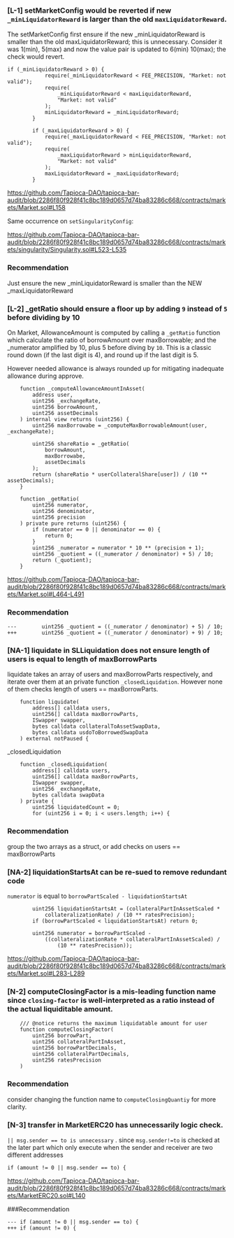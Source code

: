 ### [L-1] setMarketConfig would be reverted if new `_minLiquidatorReward` is larger than the old `maxLiquidatorReward`.

The setMarketConfig first ensure if the new _minLiquidatorReward is smaller than the old maxLiquidatorReward; this is unnecessary. 
Consider it was 1(min), 5(max) and now the value pair is updated to 6(min) 10(max); the check would revert.

```solidity
if (_minLiquidatorReward > 0) {
            require(_minLiquidatorReward < FEE_PRECISION, "Market: not valid");
            require(
                _minLiquidatorReward < maxLiquidatorReward,
                "Market: not valid"
            );
            minLiquidatorReward = _minLiquidatorReward;
        }

        if (_maxLiquidatorReward > 0) {
            require(_maxLiquidatorReward < FEE_PRECISION, "Market: not valid");
            require(
                _maxLiquidatorReward > minLiquidatorReward,
                "Market: not valid"
            );
            maxLiquidatorReward = _maxLiquidatorReward;
        }
```
https://github.com/Tapioca-DAO/tapioca-bar-audit/blob/2286f80f928f41c8bc189d0657d74ba83286c668/contracts/markets/Market.sol#L158

Same occurrence on `setSingularityConfig`:

https://github.com/Tapioca-DAO/tapioca-bar-audit/blob/2286f80f928f41c8bc189d0657d74ba83286c668/contracts/markets/singularity/Singularity.sol#L523-L535

### Recommendation
Just ensure the new _minLiquidatorReward is smaller than the NEW _maxLiquidatorReward

### [L-2] _getRatio should ensure a floor up by adding `9` instead of `5` before dividing by 10

On Market, AllowanceAmount is computed by calling a `_getRatio` function which calculate the ratio of borrowAmount over maxBorrowable; and the _numerator amplified by 10, plus 5 before diving by `10`. This is a classic round down (if the last digit is 4), and round up if the last digit is 5. 

However needed allowance is always rounded up for mitigating inadequate allowance during approve.

```solidity
    function _computeAllowanceAmountInAsset(
        address user,
        uint256 _exchangeRate,
        uint256 borrowAmount,
        uint256 assetDecimals
    ) internal view returns (uint256) {
        uint256 maxBorrowabe = _computeMaxBorrowableAmount(user, _exchangeRate);

        uint256 shareRatio = _getRatio(
            borrowAmount,
            maxBorrowabe,
            assetDecimals
        );
        return (shareRatio * userCollateralShare[user]) / (10 ** assetDecimals);
    }

    function _getRatio(
        uint256 numerator,
        uint256 denominator,
        uint256 precision
    ) private pure returns (uint256) {
        if (numerator == 0 || denominator == 0) {
            return 0;
        }
        uint256 _numerator = numerator * 10 ** (precision + 1);
        uint256 _quotient = ((_numerator / denominator) + 5) / 10;
        return (_quotient);
    }
```
https://github.com/Tapioca-DAO/tapioca-bar-audit/blob/2286f80f928f41c8bc189d0657d74ba83286c668/contracts/markets/Market.sol#L464-L491

### Recommendation 
```solidity
---        uint256 _quotient = ((_numerator / denominator) + 5) / 10;
+++        uint256 _quotient = ((_numerator / denominator) + 9) / 10;
```

### [NA-1] liquidate in SLLiquidation does not ensure length of users is equal to length of maxBorrowParts

liquidate takes an array of users and maxBorrowParts respectively, and iterate over them at an private function `_closedLiquidation`. However none of them checks length of users == maxBorrowParts.
```solidity
    function liquidate(
        address[] calldata users,
        uint256[] calldata maxBorrowParts,
        ISwapper swapper,
        bytes calldata collateralToAssetSwapData,
        bytes calldata usdoToBorrowedSwapData
    ) external notPaused {
```

_closedLiquidation
```solidity
    function _closedLiquidation(
        address[] calldata users,
        uint256[] calldata maxBorrowParts,
        ISwapper swapper,
        uint256 _exchangeRate,
        bytes calldata swapData
    ) private {
        uint256 liquidatedCount = 0;
        for (uint256 i = 0; i < users.length; i++) {
```

### Recommendation
group the two arrays as a struct, or add checks on users == maxBorrowParts

### [NA-2] liquidationStartsAt can be re-sued to remove redundant code

`numerator` is equal to `borrowPartScaled - liquidationStartsAt`
```solidity
        uint256 liquidationStartsAt = (collateralPartInAssetScaled *
            collateralizationRate) / (10 ** ratesPrecision);
        if (borrowPartScaled < liquidationStartsAt) return 0;

        uint256 numerator = borrowPartScaled -
            ((collateralizationRate * collateralPartInAssetScaled) /
                (10 ** ratesPrecision));
```
https://github.com/Tapioca-DAO/tapioca-bar-audit/blob/2286f80f928f41c8bc189d0657d74ba83286c668/contracts/markets/Market.sol#L283-L289

### [N-2] computeClosingFactor is a mis-leading function name since `closing-factor` is well-interpreted as a ratio instead of the actual liquiditable amount.

```solidity
    /// @notice returns the maximum liquidatable amount for user
    function computeClosingFactor(
        uint256 borrowPart,
        uint256 collateralPartInAsset,
        uint256 borrowPartDecimals,
        uint256 collateralPartDecimals,
        uint256 ratesPrecision
    )
```

### Recommendation 
consider changing the function name to `computeClosingQuantiy` for more clarity.


### [N-3] transfer in MarketERC20 has unnecessarily logic check.

`|| msg.sender == to is unnecessary` . since `msg.sender!=to` is checked at the later part which only execute when the sender and receiver are two different addresses

```solidity
if (amount != 0 || msg.sender == to) {
```
https://github.com/Tapioca-DAO/tapioca-bar-audit/blob/2286f80f928f41c8bc189d0657d74ba83286c668/contracts/markets/MarketERC20.sol#L140

###Recommendation
```solidity
--- if (amount != 0 || msg.sender == to) {
+++ if (amount != 0) {
```